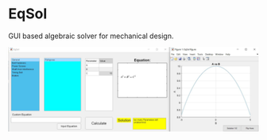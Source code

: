 # EqSol
GUI based algebraic solver for mechanical design.

![Alt text](/Example.jpg?raw=true "Example")